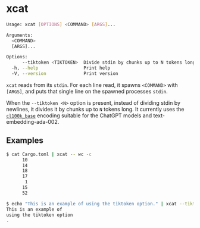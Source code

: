 # xcat

```bash
Usage: xcat [OPTIONS] <COMMAND> [ARGS]...

Arguments:
  <COMMAND>
  [ARGS]...

Options:
      --tiktoken <TIKTOKEN>  Divide stdin by chunks up to N tokens long
  -h, --help                 Print help
  -V, --version              Print version
```

`xcat` reads from its `stdin`. For each line read, it spawns `<COMMAND>` with
`[ARGS]`, and puts that single line on the spawned processes `stdin`.

When the `--tiktoken <N>` option is present, instead of dividing stdin by
newlines, it divides it by chunks up to `N` tokens long. It currently
uses the 
[`cl100k_base`](https://github.com/openai/openai-cookbook/blob/main/examples/How_to_count_tokens_with_tiktoken.ipynb) 
encoding suitable for the ChatGPT models and text-embedding-ada-002.

## Examples

```bash
$ cat Cargo.toml | xcat -- wc -c
      10
      14
      18
      17
       1
      15
      52
```

```bash
$ echo "This is an example of using the tiktoken option." | xcat --tiktoken 5 -- cat
This is an example of
using the tiktoken option
.
```
